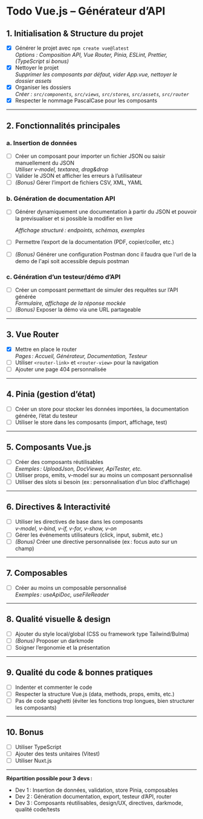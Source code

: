 # Todo Vue.js – Générateur d’API

## 1. Initialisation & Structure du projet

- [x] Générer le projet avec `npm create vue@latest`  
  _Options : Composition API, Vue Router, Pinia, ESLint, Prettier, (TypeScript si bonus)_
- [x] Nettoyer le projet  
  _Supprimer les composants par défaut, vider App.vue, nettoyer le dossier assets_
- [x] Organiser les dossiers  
  _Créer : `src/components`, `src/views`, `src/stores`, `src/assets`, `src/router`_
- [x] Respecter le nommage PascalCase pour les composants

---

## 2. Fonctionnalités principales

### a. Insertion de données

- [ ] Créer un composant pour importer un fichier JSON ou saisir manuellement du JSON  
  _Utiliser v-model, textarea, drag&drop_
- [ ] Valider le JSON et afficher les erreurs à l’utilisateur
- [ ] _(Bonus)_ Gérer l’import de fichiers CSV, XML, YAML

### b. Génération de documentation API

- [ ] Générer dynamiquement une documentation à partir du JSON  et pouvoir la previsualiser et si possible la modifier en live

  _Affichage structuré : endpoints, schémas, exemples_
- [ ] Permettre l’export de la documentation (PDF, copier/coller, etc.)
- [ ] _(Bonus)_ Générer une configuration Postman donc il faudra que l'url de la demo de l'api soit accessible depuis postman
### c. Génération d’un testeur/démo d’API

- [ ] Créer un composant permettant de simuler des requêtes sur l’API générée  
  _Formulaire, affichage de la réponse mockée_
- [ ] _(Bonus)_ Exposer la démo via une URL partageable

---

## 3. Vue Router

- [x] Mettre en place le router  
  _Pages : Accueil, Générateur, Documentation, Testeur_
- [ ] Utiliser `<router-link>` et `<router-view>` pour la navigation
- [ ] Ajouter une page 404 personnalisée

---

## 4. Pinia (gestion d’état)

- [ ] Créer un store pour stocker les données importées, la documentation générée, l’état du testeur
- [ ] Utiliser le store dans les composants (import, affichage, test)

---

## 5. Composants Vue.js

- [ ] Créer des composants réutilisables  
  _Exemples : UploadJson, DocViewer, ApiTester, etc._
- [ ] Utiliser props, emits, v-model sur au moins un composant personnalisé
- [ ] Utiliser des slots si besoin (ex : personnalisation d’un bloc d’affichage)

---

## 6. Directives & Interactivité

- [ ] Utiliser les directives de base dans les composants  
  _v-model, v-bind, v-if, v-for, v-show, v-on_
- [ ] Gérer les événements utilisateurs (click, input, submit, etc.)
- [ ] _(Bonus)_ Créer une directive personnalisée (ex : focus auto sur un champ)

---

## 7. Composables

- [ ] Créer au moins un composable personnalisé  
  _Exemples : useApiDoc, useFileReader_

---

## 8. Qualité visuelle & design

- [ ] Ajouter du style local/global (CSS ou framework type Tailwind/Bulma)
- [ ] _(Bonus)_ Proposer un darkmode
- [ ] Soigner l’ergonomie et la présentation

---

## 9. Qualité du code & bonnes pratiques

- [ ] Indenter et commenter le code
- [ ] Respecter la structure Vue.js (data, methods, props, emits, etc.)
- [ ] Pas de code spaghetti (éviter les fonctions trop longues, bien structurer les composants)

---

## 10. Bonus

- [ ] Utiliser TypeScript
- [ ] Ajouter des tests unitaires (Vitest)
- [ ] Utiliser Nuxt.js

---

**Répartition possible pour 3 devs :**
- Dev 1 : Insertion de données, validation, store Pinia, composables
- Dev 2 : Génération documentation, export, testeur d’API, router
- Dev 3 : Composants réutilisables, design/UX, directives, darkmode, qualité code/tests

